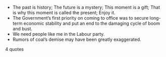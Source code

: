  - The past is history; The future is a mystery; This moment is a gift; That is why this moment is called the present; Enjoy it.
 - The Government’s first priority on coming to office was to secure long-term economic stability and put an end to the damaging cycle of boom and bust.
 - We need people like me in the Labour party.
 - Rumors of coal’s demise may have been greatly exaggerated.

4 quotes